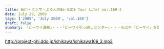 ```yaml
---
title: 石川・ホンマ・ぶるんのBe-SIDE Your Life! vol.169-3
date: July 29, 2009
tags: ['2009', 'July 2009', 'vol.169']
draft: false
summary: 「ビーサイ運輸」・・・「ビーサイ引っ越しセンター」・・・もはや「ビーサイ」を頭付けすれば何でもありのよくわかんない状態になっていますが、そんな詳細は、週末アップ予定のビーサイTVを要チェックで！！！NAMAE
---
```


http://project-phi.ddo.jp/ishikawa/ishikawa169_3.mp3